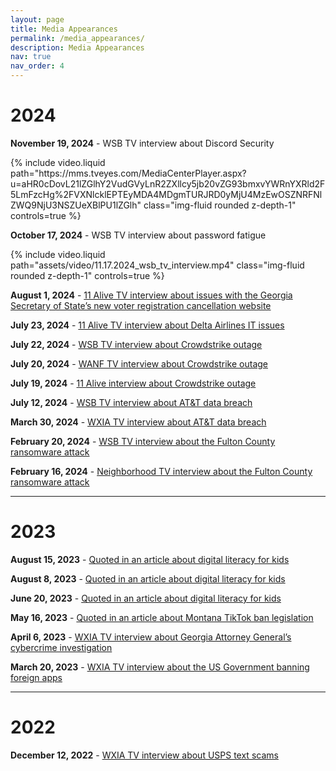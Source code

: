 ```yaml
---
layout: page
title: Media Appearances
permalink: /media_appearances/
description: Media Appearances
nav: true
nav_order: 4
---
```


# 2024

**November 19, 2024** - WSB TV interview about Discord Security
<div class="col-sm mt-3 mt-md-0">
        {% include video.liquid path="https://mms.tveyes.com/MediaCenterPlayer.aspx?u=aHR0cDovL21lZGlhY2VudGVyLnR2ZXllcy5jb20vZG93bmxvYWRnYXRld2F5LmFzcHg%2FVXNlcklEPTEyMDA4MDgmTURJRD0yMjU4MzEwOSZNRFNlZWQ9NjU3NSZUeXBlPU1lZGlh" class="img-fluid rounded z-depth-1" controls=true %}
    </div>

**October 17, 2024** - WSB TV interview about password fatigue
<div class="col-sm mt-3 mt-md-0">
        {% include video.liquid path="assets/video/11.17.2024_wsb_tv_interview.mp4" class="img-fluid rounded z-depth-1" controls=true %}
</div>

**August 1, 2024** - [11 Alive TV interview about issues with the Georgia Secretary of State’s new voter registration cancellation website](https://www.11alive.com/video/news/politics/85-57d76a98-bbdb-4600-af86-191af836b91b)

**July 23, 2024** - [11 Alive TV interview about Delta Airlines IT issues](https://www.11alive.com/article/travel/delta-pilot-cyber-security-expert-respond-ongoing-delta-issues-following-global-cyber-outage/85-f13ef356-c4d1-44e9-b961-a937c9c42454)

**July 22, 2024** - [WSB TV interview about Crowdstrike outage](https://mms.tveyes.com/MediaCenterPlayer.aspx?u=aHR0cDovL21lZGlhY2VudGVyLnR2ZXllcy5jb20vZG93bmxvYWRnYXRld2F5LmFzcHg%2FVXNlcklEPTExMjkzODQmTURJRD0yMTg5NDUwMSZNRFNlZWQ9ODI1MyZUeXBlPU1lZGlh)

**July 20, 2024** - [WANF TV interview about Crowdstrike outage](https://www.atlantanewsfirst.com/2024/07/20/it-will-happen-again-information-security-expert-says-it-could-take-companies-weeks-recover-crowdstrike-outage/)

**July 19, 2024** - [11 Alive interview about Crowdstrike outage](https://www.11alive.com/video/news/local/explanation-for-why-cyber-outage-happened-across-america/85-eea664a0-4602-4b67-8298-5bc0ef294675)

**July 12, 2024** - [WSB TV interview about AT&T data breach](https://www.wsbtv.com/news/local/atlanta/millions-att-customers-exposed-data-breach-cyber-expert-talks-security-privacy/CPQBZKTZXRETXFSDHIH222OD3E/)

**March 30, 2024** - [WXIA TV interview about AT&T data breach](https://www.11alive.com/article/tech/att-data-breach-impacts-millions-account-holders-dark-web/85-184feb31-e742-4435-8dd0-2e82d23ef4d3)

**February 20, 2024** - [WSB TV interview about the Fulton County ransomware attack](https://mms.tveyes.com/MediaCenterPlayer.aspx?u=aHR0cDovL21lZGlhY2VudGVyLnR2ZXllcy5jb20vZG93bmxvYWRnYXRld2F5LmFzcHg%2FVXNlcklEPTExMjkzODQmTURJRD0yMTA1NTYwNSZNRFNlZWQ9MzgzNSZUeXBlPU1lZGlh)

**February 16, 2024** - [Neighborhood TV interview about the Fulton County ransomware attack](https://www.neighborhoodtv.com/vod/fulton-county-cyber-security-02-19-2024-atlanta.html)

---

# 2023

**August 15, 2023** - [Quoted in an article about digital literacy for kids](https://conduitstreet.mdcounties.org/2023/08/09/florida-california-and-others-take-action-on-mandated-social-media-literacy-for-youth/)

**August 8, 2023** - [Quoted in an article about digital literacy for kids](https://www.route-fifty.com/digital-government/2023/08/more-states-look-boost-kids-social-media-literacy/389195/)

**June 20, 2023** - [Quoted in an article about digital literacy for kids](https://www.route-fifty.com/digital-government/2023/06/digital-literacy-not-bans-should-shape-social-media-guardrails/387985/)

**May 16, 2023** - [Quoted in an article about Montana TikTok ban legislation](https://www.route-fifty.com/cybersecurity/2023/05/enforcement-questions-dog-states-proposed-tiktok-ban/386423/)

**April 6, 2023** - [WXIA TV interview about Georgia Attorney General’s cybercrime investigation](https://www.11alive.com/article/news/crime/georgia-investigations-cybercriminals/85-7e334478-55fb-4578-8918-9d01b812a8fe)

**March 20, 2023** - [WXIA TV interview about the US Government banning foreign apps](https://www.11alive.com/article/news/verify/us-ban-oreign-app/85-3939f49a-c9a8-4bd0-8ebc-6ea54e46e163)

---

# 2022

**December 12, 2022** - [WXIA TV interview about USPS text scams](https://www.11alive.com/article/news/verify/us-ban-oreign-app/85-3939f49a-c9a8-4bd0-8ebc-6ea54e46e163)